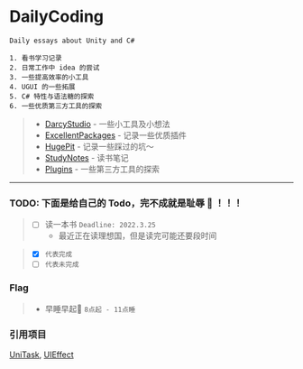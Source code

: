 <!--
 * @Descripttion: 
 * @version: 0.0.0
 * @Author: Darcy
 * @Date: 2021-06-14 22:08:08
 * @LastEditTime: 2021-06-14 22:19:00
-->

# DailyCoding

    Daily essays about Unity and C#
    
    1. 看书学习记录
    2. 日常工作中 idea 的尝试
    3. 一些提高效率的小工具
    4. UGUI 的一些拓展
    5. C# 特性与语法糖的探索
    6. 一些优质第三方工具的探索

> - [DarcyStudio] - 一些小工具及小想法
> - [ExcellentPackages] - 记录一些优质插件
> - [HugePit] - 记录一些踩过的坑～
> - [StudyNotes] - 读书笔记
> - [Plugins] - 一些第三方工具的探索

[DarcyStudio]: /Assets/Scripts/DarcyStudio

[ExcellentPackages]: /Assets/ExcellentPackages

[HugePit]: /Assets/HugePit

[StudyNotes]: /Assets/StudyNotes

[Plugins]: /Assets/ExperienceOfSomePlugins

---

### TODO: 下面是给自己的 Todo，完不成就是耻辱 🤯 ！！！

> - [ ] 读一本书 `Deadline: 2022.3.25`
>   - 最近正在读理想国，但是读完可能还要段时间

> - [x] `代表完成`
> - [ ] `代表未完成`
> 

### Flag
> - 早睡早起👊  `8点起 - 11点睡`

### 引用项目

[UniTask](https://github.com/Cysharp/UniTask), [UIEffect](https://github.com/mob-sakai/UIEffect)
